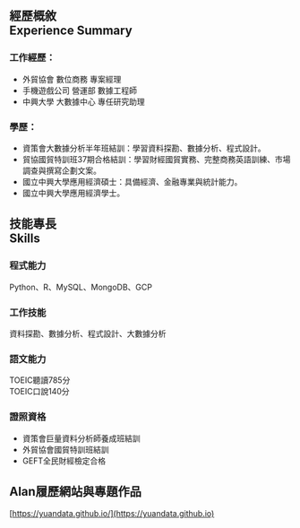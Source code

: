 ## 經歷概敘<br>Experience Summary

### 工作經歷：
* 外貿協會 數位商務 專案經理
* 手機遊戲公司 營運部 數據工程師
* 中興大學 大數據中心 專任研究助理

### 學歷：
* 資策會大數據分析半年班結訓：學習資料探勘、數據分析、程式設計。
* 貿協國貿特訓班37期合格結訓：學習財經國貿實務、完整商務英語訓練、市場調查與撰寫企劃文案。
* 國立中興大學應用經濟碩士：具備經濟、金融專業與統計能力。
* 國立中興大學應用經濟學士。

## 技能專長<br>Skills

### 程式能力
Python、R、MySQL、MongoDB、GCP
### 工作技能
資料探勘、數據分析、程式設計、大數據分析
### 語文能力
TOEIC聽讀785分<br>TOEIC口說140分
### 證照資格
* 資策會巨量資料分析師養成班結訓
* 外貿協會國貿特訓班結訓
* GEFT全民財經檢定合格

## Alan履歷網站與專題作品
[https://yuandata.github.io/](https://yuandata.github.io)
